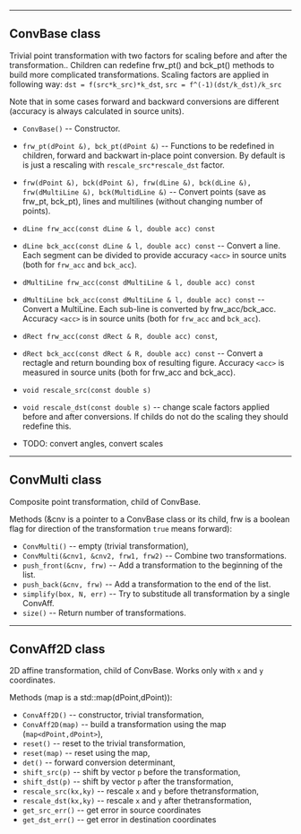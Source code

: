 -----------------
## ConvBase class

Trivial point transformation with two factors for scaling before
and after the transformation.. Children can redefine frw_pt() and bck_pt()
methods to build more complicated transformations. Scaling factors
are applied in following way: `dst = f(src*k_src)*k_dst`,
`src = f^(-1)(dst/k_dst)/k_src`

Note that in some cases forward and backward conversions are different
(accuracy is always calculated in source units).

- `ConvBase()` -- Constructor.

- `frw_pt(dPoint &), bck_pt(dPoint &)` -- Functions to be redefined in children,
   forward and backwart in-place point conversion. By default is is
   just a rescaling with `rescale_src*rescale_dst` factor.

- `frw(dPoint &), bck(dPoint &), frw(dLine &), bck(dLine &),
   frw(dMultiLine &), bck(MultidLine &)` -- Convert points
    (save as frw_pt, bck_pt), lines and multilines (without changing number of points).

- `dLine frw_acc(const dLine & l, double acc) const`
- `dLine bck_acc(const dLine & l, double acc) const` --
  Convert a line. Each segment can be divided to provide
  accuracy `<acc>` in source units (both for `frw_acc` and `bck_acc`).

- `dMultiLine frw_acc(const dMultiLine & l, double acc) const`
- `dMultiLine bck_acc(const dMultiLine & l, double acc) const` --
  Convert a MultiLine. Each sub-line is converted by frw_acc/bck_acc.
  Accuracy `<acc>` is in source units (both for `frw_acc` and `bck_acc`).

- `dRect frw_acc(const dRect & R, double acc) const`,
- `dRect bck_acc(const dRect & R, double acc) const` --
  Convert a rectagle and return bounding box of resulting figure.
  Accuracy `<acc>` is measured in source units (both for frw_acc and bck_acc).

- `void rescale_src(const double s)`
- `void rescale_dst(const double s)` -- change scale factors applied before
  and after conversions. If childs do not do the scaling they should redefine
  this.

- TODO: convert angles, convert scales

-----------------
## ConvMulti class

Composite point transformation, child of ConvBase.

Methods (&cnv is a pointer to a ConvBase class or its child, frw is
a boolean flag for direction of the transformation `true` means forward):
- `ConvMulti()` -- empty (trivial transformation),
- `ConvMulti(&cnv1, &cnv2, frw1, frw2)` -- Combine two transformations.
- `push_front(&cnv, frw)` -- Add a transformation to the beginning of the list.
- `push_back(&cnv, frw)`  -- Add a transformation to the end of the list.
- `simplify(box, N, err)` -- Try to substitude all transformation by a single ConvAff.
- `size()` -- Return number of transformations.

-----------------
## ConvAff2D class

2D affine transformation, child of ConvBase.
Works only with `x` and `y` coordinates.

Methods (map is a std::map(dPoint,dPoint)):
 - `ConvAff2D()` -- constructor, trivial transformation,
 - `ConvAff2D(map)` -- build a transformation using the map (`map<dPoint,dPoint>`),
 - `reset()` -- reset to the trivial transformation,
 - `reset(map)` -- reset using the map,
 - `det()` -- forward conversion determinant,
 - `shift_src(p)` -- shift by vector `p` before the transformation,
 - `shift_dst(p)` -- shift by vector `p` after the transformation,
 - `rescale_src(kx,ky)` -- rescale `x` and `y` before thetransformation,
 - `rescale_dst(kx,ky)` -- rescale `x` and `y` after thetransformation,
 - `get_src_err()` -- get error in source coordinates
 - `get_dst_err()` -- get error in destination coordinates

